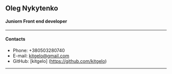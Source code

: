 ## Oleg Nykytenko

#### Juniorn Front end developer

*****

#### Contacts
* Phone:  +380503280740
* E-mail: kitgelo@gmail.com
* GitHub: [kitgelo] (https://github.com/kitgelo)

*****
